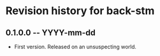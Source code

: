 # Revision history for back-stm

## 0.1.0.0 -- YYYY-mm-dd

* First version. Released on an unsuspecting world.
